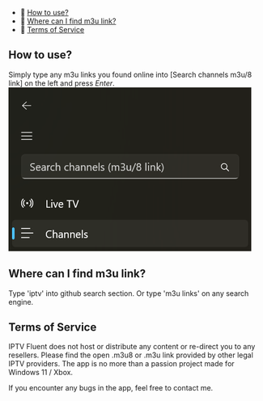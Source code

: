 - 🚀 [How to use?](#how-to-use)
- 🚀 [Where can I find m3u link?](#how-to-use)
- 🚀 [Terms of Service](#how-to-use)

## How to use?

Simply type any m3u links you found online into [Search channels m3u/8 link] on the left and press _Enter_.
![VLC Network Panel](https://github.com/JimmyRespawn/IPTV-Fluent/blob/main/SearchSectionIPTVFluent.png?raw=true)

## Where can I find m3u link?

Type 'iptv' into github search section.
Or type 'm3u links' on any search engine.

## Terms of Service
IPTV Fluent does not host or distribute any content or re-direct you to any resellers. Please find the open .m3u8 or .m3u link provided by other legal IPTV providers.
The app is no more than a passion project made for Windows 11 / Xbox.

If you encounter any bugs in the app, feel free to contact me.
